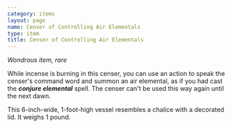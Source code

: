 ```yaml
---
category: items
layout: page
name: Censer of Controlling Air Elementals
type: item
title: Censer of Controlling Air Elementals 
---
```

_Wondrous item, rare_ 

While incense is burning in this censer, you can use an action to speak the censer's command word and summon an air elemental, as if you had cast the **_conjure elemental_** spell. The censer can't be used this way again until the next dawn.  

This 6-inch-wide, 1-foot-high vessel resembles a chalice with a decorated lid. It weighs 1 pound. 